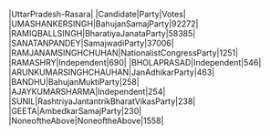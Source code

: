  
|UttarPradesh-Rasara|
|Candidate|Party|Votes|
|UMASHANKERSINGH|BahujanSamajParty|92272|
|RAMIQBALLSINGH|BharatiyaJanataParty|58385|
|SANATANPANDEY|SamajwadiParty|37006|
|RAMJANAMSINGHCHUHAN|NationalistCongressParty|1251|
|RAMASHRY|Independent|690|
|BHOLAPRASAD|Independent|546|
|ARUNKUMARSINGHCHAUHAN|JanAdhikarParty|463|
|BANDHU|BahujanMuktiParty|258|
|AJAYKUMARSHARMA|Independent|254|
|SUNIL|RashtriyaJantantrikBharatVikasParty|238|
|GEETA|AmbedkarSamajParty|230|
|NoneoftheAbove|NoneoftheAbove|1558|
